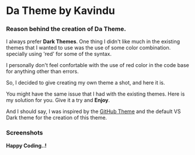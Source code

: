 # Da Theme by Kavindu

### Reason behind the creation of <strong>Da Theme</strong>.

I always prefer **Dark Themes**. One thing I didn't like much in the existing themes that I wanted to use was the use of some color combination. specially using 'red' for some of the syntax.

I personally don't feel confortable with the use of red color in the code base for anything other than errors.

So, I decided to give creating my own theme a shot, and here it is.

You might have the same issue that I had with the existing themes. Here is my solution for you. Give it a try and **Enjoy**.

And I should say, I was inspired by the [GitHub Theme](https://marketplace.visualstudio.com/items?itemName=GitHub.github-vscode-theme) and the default VS Dark theme for the creation of this theme.

### Screenshots

**Happy Coding..!**

